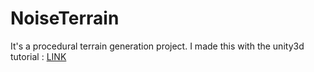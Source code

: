 # NoiseTerrain

It's a procedural terrain generation project. I made this with the unity3d tutorial : [LINK](https://www.youtube.com/watch?v=wbpMiKiSKm8&index=1&list=PLFt_AvWsXl0eBW2EiBtl_sxmDtSgZBxB3&spfreload=10)

